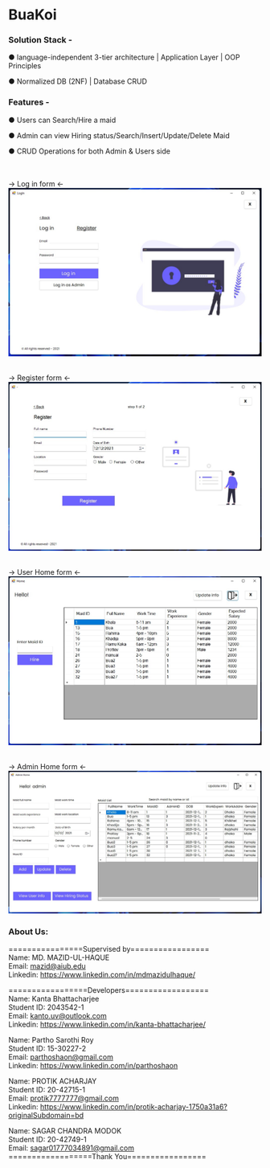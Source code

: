 # BuaKoi

### Solution Stack -
● language-independent 3-tier architecture | Application Layer | OOP Principles

● Normalized DB (2NF) | Database CRUD

### Features -
● Users can Search/Hire a maid

● Admin can view Hiring status/Search/Insert/Update/Delete Maid

● CRUD Operations for both Admin & Users side

<br /><br />
-> Log in form <-
![](screenshot/login.jpg)

<br />-> Register form <-
![](screenshot/register.jpg)

<br />-> User Home form <-
![](screenshot/userhome.jpg)

<br />-> Admin Home form <-
![](screenshot/adminhome.jpg)

### About Us:
================Supervised by=================
<br />Name: MD. MAZID-UL-HAQUE
<br />Email: mazid@aiub.edu
<br />Linkedin: https://www.linkedin.com/in/mdmazidulhaque/

=================Developers==================
<br />Name: Kanta Bhattacharjee
<br />Student ID: 2043542-1
<br />Email: kanto.uv@outlook.com
<br />Linkedin: https://www.linkedin.com/in/kanta-bhattacharjee/


Name: Partho Sarothi Roy 
<br />Student ID: 15-30227-2
<br />Email: parthoshaon@gmail.com
<br />Linkedin: https://www.linkedin.com/in/parthoshaon


Name: PROTIK ACHARJAY
<br />Student ID: 20-42715-1
<br />Email: protik7777777@gmail.com
<br />Linkedin: https://www.linkedin.com/in/protik-acharjay-1750a31a6?originalSubdomain=bd


Name: SAGAR CHANDRA MODOK
<br />Student ID: 20-42749-1
<br />Email: sagar01777034891@gmail.com
<br />==================Thank You=================
